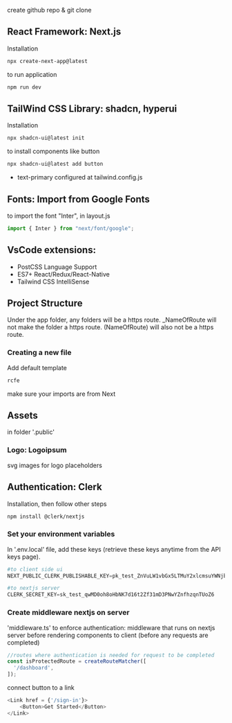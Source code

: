 create github repo & git clone

## React Framework: Next.js
Installation
```bash
npx create-next-app@latest
```
to run application
```bash
npm run dev
```

## TailWind CSS Library: shadcn, hyperui
Installation
```bash
npx shadcn-ui@latest init
```
to install components like button
```bash
npx shadcn-ui@latest add button
```
- text-primary configured at tailwind.config.js

## Fonts: Import from Google Fonts
to import the font "Inter", in layout.js
```jsx
import { Inter } from "next/font/google";
```

## VsCode extensions: 
- PostCSS Language Support
- ES7+ React/Redux/React-Native
- Tailwind CSS IntelliSense


## Project Structure
Under the app folder, any folders will be a https route. _NameOfRoute will not make the folder a https route. (NameOfRoute) will also not be a https route.
### Creating a new file
Add default template 
```jsx
rcfe
```
make sure your imports are from Next


## Assets
in folder '.public'
### Logo: Logoipsum
svg images for logo placeholders



## Authentication: Clerk
Installation, then follow other steps
```bash
npm install @clerk/nextjs
```
### Set your environment variables
In '.env.local' file, add these keys (retrieve these keys anytime from the API keys page).
```py
#to client side ui
NEXT_PUBLIC_CLERK_PUBLISHABLE_KEY=pk_test_ZnVuLW1vbGx5LTMuY2xlcmsuYWNjb3VudHMuZGV2JA

#to nextjs server
CLERK_SECRET_KEY=sk_test_qwMD0oh8oHbNK7d16t2Zf31mD3PNwYZnfhzqnTUoZ6
```
### Create middleware nextjs on server
'middleware.ts' to enforce authentication: middleware that runs on nextjs server before rendering components to client (before any requests are completed)
```ts
//routes where authentication is needed for request to be completed
const isProtectedRoute = createRouteMatcher([
  '/dashboard',
]);
```
connect button to a link
```js
<Link href = {'/sign-in'}>
    <Button>Get Started</Button>
</Link>
```